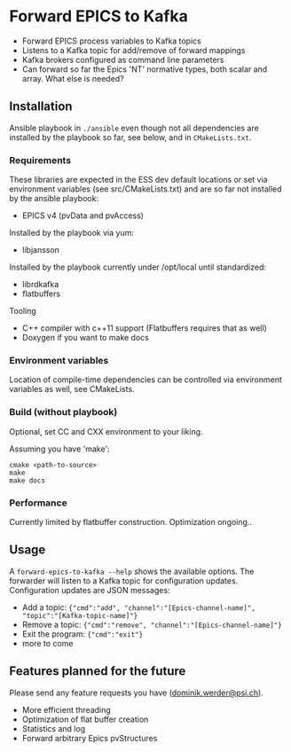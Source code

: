 # Forward EPICS to Kafka

- Forward EPICS process variables to Kafka topics
- Listens to a Kafka topic for add/remove of forward mappings
- Kafka brokers configured as command line parameters
- Can forward so far the Epics 'NT' normative types, both scalar and array.
  What else is needed?


## Installation

Ansible playbook in ```./ansible``` even though not all dependencies are installed by
the playbook so far, see below, and in ```CMakeLists.txt```.


### Requirements

These libraries are expected in the ESS dev default locations or set via
environment variables (see src/CMakeLists.txt) and are so far not installed
by the ansible playbook:

- EPICS v4 (pvData and pvAccess)

Installed by the playbook via yum:

- libjansson

Installed by the playbook currently under /opt/local until standardized:

- librdkafka
- flatbuffers

Tooling

- C++ compiler with c++11 support (Flatbuffers requires that as well)
- Doxygen if you want to make docs


### Environment variables

Location of compile-time dependencies can be controlled via environment variables
as well, see CMakeLists.


### Build (without playbook)

Optional, set CC and CXX environment to your liking.

Assuming you have 'make':

```
cmake <path-to-source>
make
make docs
```

### Performance

Currently limited by flatbuffer construction.  Optimization ongoing..



## Usage

A ```forward-epics-to-kafka --help``` shows the available options.
The forwarder will listen to a Kafka topic for configuration updates.
Configuration updates are JSON messages:

- Add a topic: ```{"cmd":"add", "channel":"[Epics-channel-name]", "topic":"[Kafka-topic-name]"}```
- Remove a topic: ```{"cmd":"remove", "channel":"[Epics-channel-name]"}```
- Exit the program: ```{"cmd":"exit"}```
- more to come



## Features planned for the future

Please send any feature requests you have (dominik.werder@psi.ch).

- More efficient threading
- Optimization of flat buffer creation
- Statistics and log
- Forward arbitrary Epics pvStructures
